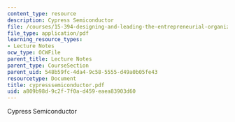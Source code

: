 ```yaml
---
content_type: resource
description: Cypress Semiconductor
file: /courses/15-394-designing-and-leading-the-entrepreneurial-organization-spring-2003/a809b98d9c2f7f0ad459eaea83903d60_cypresssemiconductor.pdf
file_type: application/pdf
learning_resource_types:
- Lecture Notes
ocw_type: OCWFile
parent_title: Lecture Notes
parent_type: CourseSection
parent_uid: 548b59fc-4da4-9c58-5555-d49a0b05fe43
resourcetype: Document
title: cypresssemiconductor.pdf
uid: a809b98d-9c2f-7f0a-d459-eaea83903d60
---
```

Cypress Semiconductor

